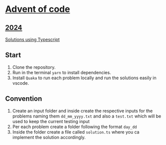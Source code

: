 # [Advent of code](https://adventofcode.com)

## [2024](https://adventofcode.com/2024)

[Solutions using Typescript](2024)

## Start 
1) Clone the repository. 
2) Run in the terminal `yarn` to install dependencies.
3) Install `Quaka` to run each problem locally and run the solutions easily in vscode.

## Convention
1) Create an input folder and inside create the respective inputs for the problems naming them `dd_mm_yyyy.txt` and also a `test.txt` which will be used to keep the current testing input
2) Per each problem create a folder following the format `day_dd`
3) Inside the folder create a file called `solution.ts` where you ca implement the solution accordingly.



